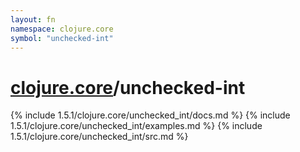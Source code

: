 ```yaml
---
layout: fn
namespace: clojure.core
symbol: "unchecked-int"
---
```


# [clojure.core](../)/unchecked-int

{% include 1.5.1/clojure.core/unchecked_int/docs.md %}
{% include 1.5.1/clojure.core/unchecked_int/examples.md %}
{% include 1.5.1/clojure.core/unchecked_int/src.md %}

